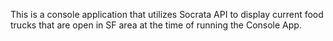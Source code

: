 This is a console application that utilizes Socrata API to display current food trucks that are open in SF area at the time of running the Console App. 
